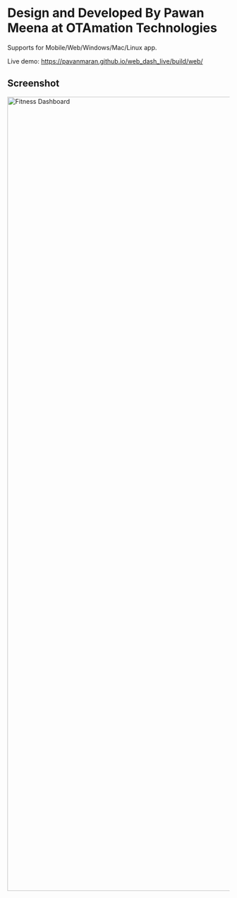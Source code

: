 # Design and Developed By Pawan Meena at OTAmation Technologies

Supports for Mobile/Web/Windows/Mac/Linux app.

Live demo: https://pavanmaran.github.io/web_dash_live/build/web/

## Screenshot

<img width="1800" alt="Fitness Dashboard" src="https://user-images.githubusercontent.com/29474697/235890315-e1bba983-2106-4936-8420-bdb286d3cfa1.png">
